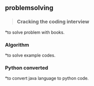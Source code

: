 ## problemsolving 

> ### Cracking the coding interview 
 *to solve problem with books.

### Algorithm 
 *to solve example codes.

### Python converted 
 *to convert java language to python code.
